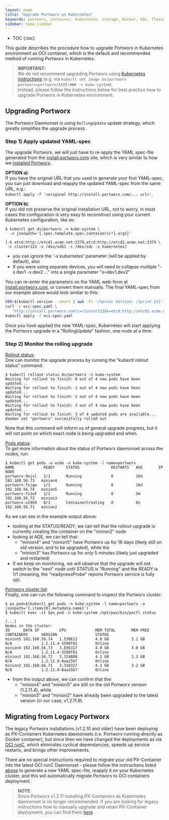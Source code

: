```yaml
---
layout: page
title: "Upgrade Portworx on Kubernetes"
keywords: portworx, container, Kubernetes, storage, Docker, k8s, flexvol, pv, persistent disk
sidebar: home_sidebar
---
```


* TOC
{:toc}

This guide describes the procedure how to upgrade Portworx in Kubernetes environment as OCI container, which is the default and recommended method of running Portworx in Kubernetes.


>**IMPORTANT:**<br/>We do not recommend upgrading Portworx using [Kubernetes instructions](https://kubernetes.io/docs/tasks/manage-daemon/update-daemon-set/) (e.g. via `kubectl set image ds/portworx portworx=portworx/XXXX:### -n kube-system`).<br/>
>Instead, please follow the instructions below for best practice how to upgrade Portworx in Kubernetes environment.


## Upgrading Portworx

The Portworx Daemonset is using `RollingUpdate` update strategy, which greatly simplifies the upgrade process.

### Step 1) Apply updated YAML-spec

The upgrade Portworx, we will just have to re-apply the YAML spec-file generated from the [install.portworx.com](http://install.portworx.com) site, which is very similar to how we [installed Portworx](/scheduler/kubernetes/install.html#install).


**OPTION a)**:<br/>
If you have the original URL that you used to generate your first YAML-spec, you can just download and reapply the updated YAML-spec from the same URL, e.g.:<br/>`kubectl apply -f '<original http://install.portworx.com/... url>'`.



**OPTION b)**:<br/>
If you did not preserve the original installation URL, not to worry, in most cases the configuration is very easy to reconstruct using your current Kubernetes configuration, like so:

```
$ kubectl get ds/portworx -n kube-system \
  -o jsonpath='{.spec.template.spec.containers[*].args}'

[-k etcd:http://etcd1.acme.net:2379,etcd:http://etcd2.acme.net:2379 \
 -c cluster123 -s /dev/sdb1 -s /dev/sdc -x kubernetes]
```
* you can ignore the '-x kubernetes' parameter (will be applied by default), also
* if you were using separate devices, you will need to collapse multiple "-s dev1 -s dev2 ..." into a single parameter "s=dev1,dev2"

You can re-enter the parameters on the YAML web-form at [install.portworx.com](http://install.portworx.com), or convert them manually.
The final YAML-spec from our example above would look similar to this:

```bash
VER=$(kubectl version --short | awk -Fv '/Server Version: /{print $3}')
curl -o oci-spec.yaml \
   'http://install.portworx.com?c=cluster123&k=etcd:http://etcd1.acme.net:2379,etcd:http://etcd2.acme.net:2379&s=/dev/sdb1,/dev/sdc&kbver=$VER'
kubectl apply -f oci-spec.yaml
```



Once you have applied the new YAML-spec, Kubernetes will start applying the Portworx upgrade in a "RollingUpdate" fashion, one node at a time.


### Step 2) Monitor the rolling upgrade

<U>Rollout status</U>:<br/>
One can monitor the upgrade process by running the "kubectl rollout status" command:

```
$ kubectl rollout status ds/portworx -n kube-system
Waiting for rollout to finish: 0 out of 4 new pods have been updated...
Waiting for rollout to finish: 1 out of 4 new pods have been updated...
Waiting for rollout to finish: 2 out of 4 new pods have been updated...
Waiting for rollout to finish: 3 out of 4 new pods have been updated...
Waiting for rollout to finish: 3 of 4 updated pods are available...
daemon set "portworx" successfully rolled out
```

Note that this command will inform us of general upgrade progress, but it will not point on which exact node is being upgraded and when.

<U>Pods status</U>:<br/>
To get more information about the status of Portworx daemonset across the nodes, run:

```
$ kubectl get pods -o wide -n kube-system -l name=portworx
NAME             READY     STATUS              RESTARTS   AGE       IP              NODE
portworx-9njsl   1/1       Running             0          16d       192.168.56.73   minion4
portworx-fxjgw   1/1       Running             0          16d       192.168.56.74   minion5
portworx-fz2wf   1/1       Running             0          5m        192.168.56.72   minion3
portworx-x29h9   0/1       ContainerCreating   0          0s        192.168.56.71   minion2
```

As we can see in the example output above:

* looking at the STATUS/READY, we can tell that the rollout-upgrade is currently creating the container on the "minion2" node
* looking at AGE, we can tell that:
   - "minion4" and "minion5" have Portworx up for 16 days (likely still on old version, and to be upgraded), while the
   - "minion3" has Portworx up for only 5 minutes (likely just upgraded and restarted)
* if we keep on monitoring, we will observe that the upgrade will not switch to the "next" node until STATUS is "Running" and the READY is 1/1 (meaning, the "readynessProbe" reports Portworx service is fully up).

<U>Portworx cluster list</U>:<br/>
Finally, one can run the following command to inspect the Portworx cluster:

```
$ px_pod=$(kubectl get pods -n kube-system -l name=portworx -o jsonpath='{.items[0].metadata.name}')
$ kubectl exec -it $px_pod -n kube-system /opt/pwx/bin/pxctl status

[...]
Nodes in the cluster:
ID      DATA IP         CPU             MEM TOTAL       MEM FREE        CONTAINERS      VERSION                 STATUS
minion5 192.168.56.74   1.530612        4.0 GB          3.1 GB          N/A             1.2.11.4-3598f81        Online
minion4 192.168.56.73   3.836317        4.0 GB          3.0 GB          N/A             1.2.11.4-3598f81        Online
minion3 192.168.56.72   3.324808        4.1 GB          3.3 GB          N/A             1.2.11.9-8aa25b7        Online
minion2 192.168.56.71   3.316327        4.1 GB          3.2 GB          N/A             1.2.11.9-8aa25b7        Online
```
* from the output above, we can confirm that the:
   - "minion4" and "minion5" are still on the old Portworx version (1.2.11.4), while
   - "minion3" and "minion2" have already been upgraded to the latest version (in our case, v1.2.11.9).


## Migrating from Legacy Portworx

The legacy Portworx installations (v1.2.10 and older) have been deploying as PX-Containers Kubernetes daemonsets (i.e. Portworx running directly as Docker container), but since then we have changed the deployments as via [OCI runC](/runc/index.html), which eliminates cyclical dependancies, speeds up service restarts, and brings other improvements.

There are no special instructions required to migrate your old PX-Container into the latest OCI runC Daemonset - please follow the instructions listed [above](#upgrading-portworx) to generate a new YAML spec-file, reapply it on your Kubernetes cluster, and this will automatically migrate Portworx to OCI containers deployment.


>**NOTE**:<br/>Since Portworx v1.2.11 installing PX-Containers as Kubernetes daemonset is no longer recommended.  If you are looking for legacy instructions how to manually upgrade and retain PX-Container deployment, you can find them [here](/scheduler/kubernetes/upgrade-legacy.html).
